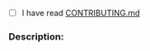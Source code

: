- [ ] I have read [CONTRIBUTING.md](https://github.com/MochiDiffusion/MochiDiffusion/blob/main/CONTRIBUTING.md)

### Description: